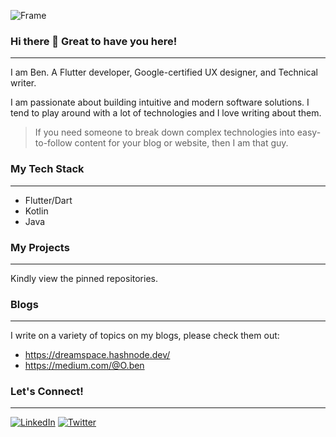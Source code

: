 
![Frame](https://github.com/onwurahben/onwurahben/assets/49011942/48a297c4-56f8-42fb-b338-e23bf2cbeab0)

### Hi there 👋 Great to have you here!
---

I am Ben. A Flutter developer, Google-certified UX designer, and Technical writer.

I am passionate about building intuitive and modern software solutions. I tend to play around with a lot of technologies and I love writing about them. 

> If you need someone to break down complex technologies into easy-to-follow content for your blog or website, then I am that guy.

### My Tech Stack
---
- Flutter/Dart
- Kotlin
- Java

### My Projects
---
Kindly view the pinned repositories.

### Blogs
---
I write on a variety of topics on my blogs, please check them out:

- https://dreamspace.hashnode.dev/
- https://medium.com/@O.ben

### Let's Connect!
---

[![LinkedIn](Images/LinkedIn%20(icon%20—%20Colour).png)](https://www.linkedin.com/in/ben-onwurah/)
[![Twitter](Images/Twitter%20(icon%20—%20Colour).png)](https://twitter.com/_flutterbaby)
